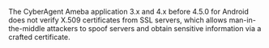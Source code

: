 The CyberAgent Ameba application 3.x and 4.x before 4.5.0 for Android does not verify X.509 certificates from SSL servers, which allows man-in-the-middle attackers to spoof servers and obtain sensitive information via a crafted certificate.